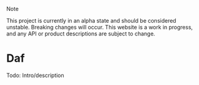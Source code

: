 > [!NOTE]
> This project is currently in an alpha state and should be considered unstable. Breaking changes will occur. This website is a work in progress, and any API or product descriptions are subject to change.
# Daf
Todo: Intro/description